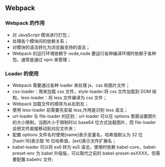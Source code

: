 <!--
 * @Author: your name
 * @Date: 2020-02-26 10:19:49
 * @LastEditTime: 2020-02-26 15:38:26
 * @LastEditors: Please set LastEditors
 * @Description: In User Settings Edit
 * @FilePath: \vue-note\webpack.md
 -->

## Webpack

### Webpack 的作用

- 对 JavaScript 模块进行打包；
- 处理各个模块间的依赖关系；
- 对模块的语法转化为浏览器支持的语法；
- Webpack 的运行环境依赖于 node,node 要运行各种编译环境时依赖于各种包，通常是通过 npm 来管理；

### Loader 的使用

- Webpack 需要通过各种 loader 来处理 js、css 和图片文件；
- css-loader：用来加载 css 文件，style-loader:将 css 文件加载到 DOM 结构，less-loader：将 less 文件编译为 css 文件；
- Webpack 加载文件的顺序为从右到左；
- 使用 less-loader 前需要先安装 less,作用是识别 less 语法；
- url-loader 与 file-loader 的区别：url-loader 可以在 options 里面设置图片的大小限制，当图片小于限制时以 base64 位方式加载图片，而 file-loader 会把文件直接移动到对应文件夹；
- 配置 options 文件名时使用[name]表示变量名，哈希值默认为 32 位[hash:16]表示取 16 位哈希值，[ext]表示文件扩展名；
- babel-loader 可以将 es6 转为 es5 语法，使用时依赖 babel-core，babel-preset-env 为 babel 升级版，可以取代之前的 babel-preset-esXXXX，但需要配置.babelrc 文件;
